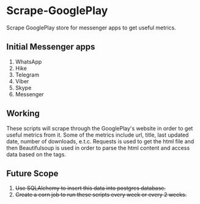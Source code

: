 # Scrape-GooglePlay
Scrape GooglePlay store for messenger apps to get useful metrics.

## Initial Messenger apps
1. WhatsApp
2. Hike
3. Telegram
4. Viber
5. Skype
6. Messenger

## Working
These scripts will scrape through the GooglePlay's website in order to get useful metrics from it. Some of the metrics include url, title, last updated date, number of downloads, e.t.c. Requests is used to get the html file and then Beautifulsoup is used in order to parse the html content and access data based on the tags.

## Future Scope
1. ~~Use SQLAlchemy to insert this data into postgres database.~~
2. ~~Create a corn job to run these scripts every week or every 2 weeks.~~

